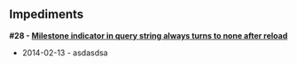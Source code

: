 ## Impediments

__#28 - [Milestone indicator in query string always turns to none after reload](https://github.com/ciuliot/github-tracker/issues/28)__

* 2014-02-13 - asdasdsa

